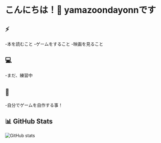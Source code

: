 # こんにちは！👋 yamazoondayonnです

## ⚡ 
-本を読むこと
-ゲームをすること
-映画を見ること
## 💻 
-まだ、練習中
## 🎯　
-自分でゲームを自作する事！
## 📊 GitHub Stats
![GitHub stats](https://github-readme-stats.vercel.app/api?username=あなたのユーザー名&show_icons=true)
